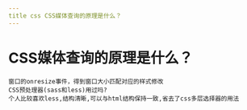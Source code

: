 ```yaml
---
title css CSS媒体查询的原理是什么？
---
```


# CSS媒体查询的原理是什么？

```
窗口的onresize事件，得到窗口大小匹配对应的样式修改
CSS预处理器(sass和less)用过吗?
个人比较喜欢less,结构清晰,可以与html结构保持一致,省去了css多层选择器的用法
```